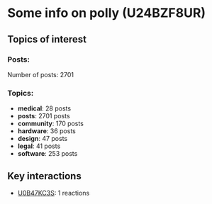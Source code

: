 # Some info on polly (U24BZF8UR)


## Topics of interest

### Posts: 

Number of posts: 2701

### Topics:

* __medical__: 28 posts
* __posts__: 2701 posts
* __community__: 170 posts
* __hardware__: 36 posts
* __design__: 47 posts
* __legal__: 41 posts
* __software__: 253 posts

## Key interactions 

* [U0B47KC3S](./U0B47KC3S.md): 1 reactions
